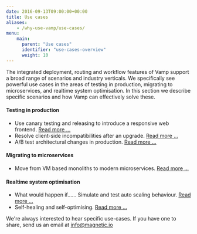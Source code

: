 ```yaml
---
date: 2016-09-13T09:00:00+00:00
title: Use cases
aliases:
    - /why-use-vamp/use-cases/
menu:
    main:
      parent: "Use cases"
      identifier: "use-cases-overview"
      weight: 10
---
```


The integrated deployment, routing and workflow features of Vamp support a broad range of scenarios and industry verticals. We specifically see powerful use cases in the areas of testing in production, migrating to microservices, and realtime system optimisation. In this section we describe specific scenarios and how Vamp can effectively solve these.

#### Testing in production 
* Use canary testing and releasing to introduce a responsive web frontend. [Read more ...](/why-use-vamp/use-cases/create-responsive-website/)
* Resolve client-side incompatibilities after an upgrade. [Read more ...](/why-use-vamp/use-cases/resolve-incompatibilities-after-upgrade/)
* A/B test architectural changes in production. [Read more ...](/why-use-vamp/use-cases/modernise-architecture/)

#### Migrating to microservices
* Move from VM based monoliths to modern microservices. [Read more ...](/why-use-vamp/use-cases/refactor-monolithic-to-microsystems/)

#### Realtime system optimisation

* What would happen if...... Simulate and test auto scaling behaviour. [Read more ...](/why-use-vamp/use-cases/simulate-and-test-scaling-behaviour)
* Self-healing and self-optimising. [Read more ...](/why-use-vamp/use-cases/self-healing-and-self-optimising)

We're always interested to hear specific use-cases. If you have one to share, send us an email at [info@magnetic.io](mailto:info@magnetic.io)